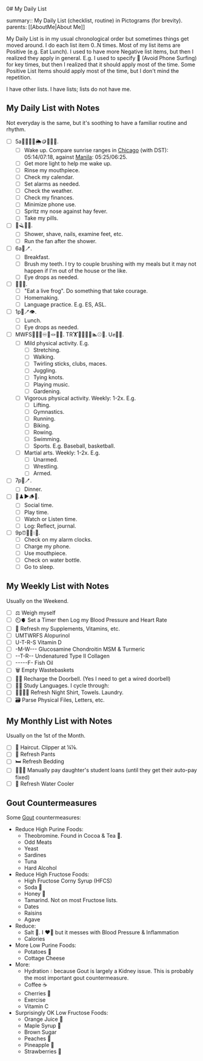  0# My Daily List

summary:: My Daily List (checklist, routine) in Pictograms (for brevity).
parents: [[AboutMe|About Me]]

My Daily List is in my usual chronological order but sometimes things get moved around. I do each list item 0..N times. Most of my list items are Positive (e.g. Eat Lunch). I used to have more Negative list items, but then I realized they apply in general. E.g. I used to specify 📵 (Avoid Phone Surfing) for key times, but then I realized that it should apply most of the time. Some Positive List Items should apply most of the time, but I don't mind the repetition.

I have other lists. I have lists; lists do not have me.

## My Daily List with Notes

Not everyday is the same, but it's soothing to have a familiar routine and rhythm. 
- [ ] 5a🔆🦷📆⏰🌦️🪙📵👃💊.
  - [ ] Wake up. Compare sunrise ranges in [Chicago](https://www.timeanddate.com/sun/usa/chicago) (with DST): 05:14/07:18, against [Manila](https://www.timeanddate.com/sun/philippines/manila): 05:25/06:25.
  - [ ] Get more light to help me wake up.
  - [ ] Rinse my mouthpiece.
  - [ ] Check my calendar.
  - [ ] Set alarms as needed.
  - [ ] Check the weather.
  - [ ] Check my finances.
  - [ ] Minimize phone use.
  - [ ] Spritz my nose against hay fever.
  - [ ] Take my pills.
- [ ] 🚿🪒👣💨.
  - [ ] Shower, shave, nails, examine feet, etc.
  - [ ] Run the fan after the shower.
- [ ] 6a🍴🪥.
  - [ ] Breakfast.
  - [ ] Brush my teeth. I try to couple brushing with my meals but it may not happen if I'm out of the house or the like.
  - [ ] Eye drops as needed.
- [ ] 🐸🏡🤟.
    - [ ] "Eat a live frog". Do something that take courage.
    - [ ] Homemaking.
    - [ ] Language practice. E.g. ES, ASL.
- [ ] 1p🍴🪥👁️.
  - [ ] Lunch.
  - [ ] Eye drops as needed.
- [ ] MWFS🖖🚶🏽♾️🤹🪢🎵🌱. TR🏋️🤸🏃🚴🚣🏊⚾🏀. U✊🤼🤺.
  - [ ] Mild physical activity. E.g.
    - [ ] Stretching.
    - [ ] Walking.
    - [ ] Twirling sticks, clubs, maces.
    - [ ] Juggling.
    - [ ] Tying knots.
    - [ ] Playing music.
    - [ ] Gardening.
  - [ ] Vigorous physical activity. Weekly: 1-2x. E.g.
    - [ ] Lifting.
    - [ ] Gymnastics.
    - [ ] Running.
    - [ ] Biking.
    - [ ] Rowing.
    - [ ] Swimming.
    - [ ] Sports. E.g. Baseball, basketball.
  - [ ] Martial arts. Weekly: 1-2x. E.g.
    - [ ] Unarmed.
    - [ ] Wrestling.
    - [ ] Armed.
- [ ] 7p🍴🪥.
  - [ ] Dinner.
- [ ] 🤗♟️▶️🪵📝. 
    - [ ] Social time.
    - [ ] Play time.
    - [ ] Watch or Listen time.
    - [ ] Log: Reflect, journal.
- [ ] 9p⏰📶🦷💧😴.
  - [ ] Check on my alarm clocks.
  - [ ] Charge my phone.
  - [ ] Use mouthpiece.
  - [ ] Check on water bottle.
  - [ ] Go to sleep.

## My Weekly List with Notes

Usually on the Weekend.
- [ ] ⚖️ Weigh myself
- [ ] ⏲️🫀 Set a Timer then Log my Blood Pressure and Heart Rate
- [ ] 💊 Refresh my Supplements, Vitamins, etc.
- [ ] UMTWRFS Alopurinol
- [ ] U-T-R-S Vitamin D
- [ ] -M-W--- Glucosamine Chondroitin MSM & Turmeric
- [ ] --T-R-- Undenatured Type II Collagen
- [ ] -----F- Fish Oil
- [ ] 🗑️ Empty Wastebaskets
- [ ] 🚪🔔 Recharge the Doorbell. (Yes I need to get a wired doorbell)
- [ ] 🦉🤟 Study Languages. I cycle through:
- [ ] 🌙👕🛀🧺 Refresh Night Shirt, Towels. Laundry.
- [ ] 🗃️ Parse Physical Files, Letters, etc.

## My Monthly List with Notes

Usually on the 1st of the Month.
- [ ] 💇 Haircut. Clipper at ¼⅛.
- [ ] 👖 Refresh Pants
- [ ] 🛏️ Refresh Bedding
- [ ] 👩‍🎓💲 Manually pay daughter's student loans (until they get their auto-pay fixed)
- [ ] 🚰 Refresh Water Cooler

## Gout Countermeasures

Some [Gout](https://en.wikipedia.org/wiki/Gout) countermeasures:
- Reduce High Purine Foods:
  - Theobromine. Found in Cocoa & Tea 🍵.
  - Odd Meats
  - Yeast
  - Sardines
  - Tuna
  - Hard Alcohol
- Reduce High Fructose Foods:
  - High Fructose Corny Syrup (HFCS)
  - Soda 🥤
  - Honey 🍯
  - Tamarind. Not on most Fructose lists.
  - Dates
  - Raisins
  - Agave
- Reduce:
  - Salt 🧂. I ❤️🧂 but it messes with Blood Pressure & Inflammation
  - Calories
- More Low Purine Foods:
  - Potatoes 🥔
  - Cottage Cheese
- More:
  - Hydration 💧 because Gout is largely a Kidney issue. This is probably the most important gout countermeasure.
  - Coffee ☕
  - Cherries 🍒
  - Exercise
  - Vitamin C
- Surprisingly OK Low Fructose Foods:
  - Orange Juice 🍊
  - Maple Syrup 🍁
  - Brown Sugar
  - Peaches 🍑
  - Pineapple 🍍
  - Strawberries 🍓
